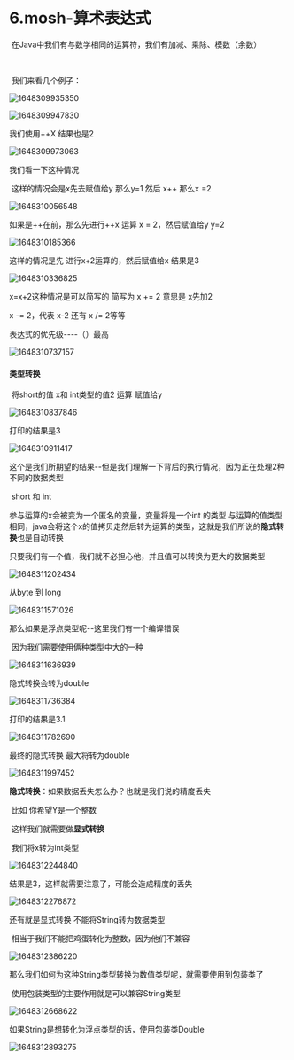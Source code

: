 # 6.mosh-算术表达式



​	在Java中我们有与数学相同的运算符，我们有加减、乘除、模数（余数）

​	

​		我们来看几个例子：

![1648309935350](../../../../../.vuepress/public/images/1648309935350.png)

![1648309947830](../../../../../.vuepress/public/images/1648309947830.png)



我们使用++X 结果也是2

![1648309973063](../../../../../.vuepress/public/images/1648309973063.png)





我们看一下这种情况

​	这样的情况会是x先去赋值给y 那么y=1 然后 x++ 那么x =2

![1648310056548](../../../../../.vuepress/public/images/1648310056548.png)



如果是++在前，那么先进行++x 运算 x = 2，然后赋值给y y=2

![1648310185366](../../../../../.vuepress/public/images/1648310185366.png)





这样的情况是先 进行x+2运算的，然后赋值给x 结果是3 

![1648310336825](../../../../../.vuepress/public/images/1648310336825.png)



x=x+2这种情况是可以简写的 简写为 x += 2 意思是 x先加2



x -= 2，代表 x-2   还有 x /= 2等等





表达式的优先级----（）最高

![1648310737157](../../../../../.vuepress/public/images/1648310737157.png)









#### 类型转换

​	将short的值 x和 int类型的值2 运算 赋值给y

![1648310837846](../../../../../.vuepress/public/images/1648310837846.png)



打印的结果是3

![1648310911417](../../../../../.vuepress/public/images/1648310911417.png)



这个是我们所期望的结果--但是我们理解一下背后的执行情况，因为正在处理2种不同的数据类型

​	short 和 int 



参与运算的x会被变为一个匿名的变量，变量将是一个int 的类型 与运算的值类型相同，java会将这个x的值拷贝走然后转为运算的类型，这就是我们所说的**隐式转换**也是自动转换

​		只要我们有一个值，我们就不必担心他，并且值可以转换为更大的数据类型

![1648311202434](../../../../../.vuepress/public/images/1648311202434.png)





 从byte 到 long

![1648311571026](../../../../../.vuepress/public/images/1648311571026.png)





那么如果是浮点类型呢--这里我们有一个编译错误

​	因为我们需要使用俩种类型中大的一种

![1648311636939](../../../../../.vuepress/public/images/1648311636939.png)



隐式转换会转为double

![1648311736384](../../../../../.vuepress/public/images/1648311736384.png)





打印的结果是3.1

![1648311782690](../../../../../.vuepress/public/images/1648311782690.png)





最终的隐式转换 最大将转为double

![1648311997452](../../../../../.vuepress/public/images/1648311997452.png)





**隐式转换**：如果数据丢失怎么办？也就是我们说的精度丢失

​	比如 你希望Y是一个整数

​	这样我们就需要做**显式转换**



​		我们将x转为int类型

![1648312244840](../../../../../.vuepress/public/images/1648312244840.png)



结果是3，这样就需要注意了，可能会造成精度的丢失

![1648312276872](../../../../../.vuepress/public/images/1648312276872.png)





还有就是显式转换 不能将String转为数据类型

​		相当于我们不能把鸡蛋转化为整数，因为他们不兼容

![1648312386220](../../../../../.vuepress/public/images/1648312386220.png)



那么我们如何为这种String类型转换为数值类型呢，就需要使用到包装类了

​		使用包装类型的主要作用就是可以兼容String类型

![1648312668622](../../../../../.vuepress/public/images/1648312668622.png)





如果String是想转化为浮点类型的话，使用包装类Double

![1648312893275](../../../../../.vuepress/public/images/1648312893275.png)









































